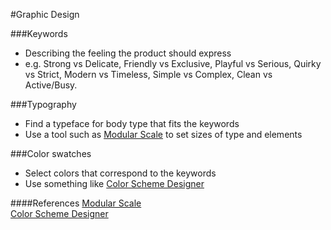 #Graphic Design

###Keywords
* Describing the feeling the product should express
* e.g. Strong vs Delicate, Friendly vs Exclusive, Playful vs Serious, Quirky vs Strict, Modern vs Timeless, Simple vs Complex, Clean vs Active/Busy. 

###Typography
* Find a typeface for body type that fits the keywords
* Use a tool such as [Modular Scale](modularscale.com) to set sizes of type and elements

###Color swatches
* Select colors that correspond to the keywords
* Use something like [Color Scheme Designer](http://colorschemedesigner.com/)


####References
[Modular Scale](modularscale.com)  
[Color Scheme Designer](http://colorschemedesigner.com/)
